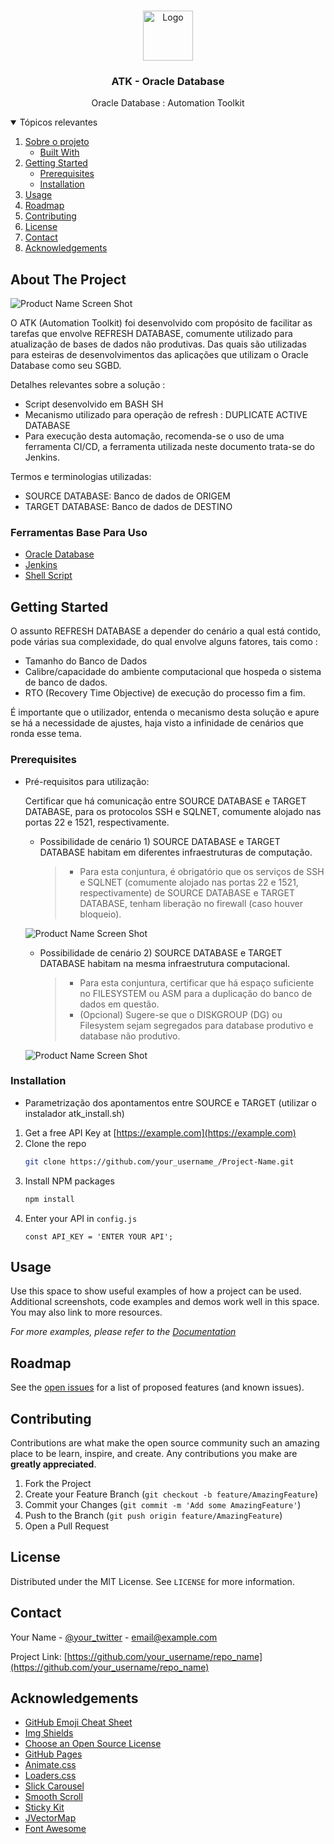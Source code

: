<!-- PROJECT LOGO -->
<br />
<p align="center">
  <a href="https://github.com/othneildrew/Best-README-Template">
    <img src="images/logo_novo.png" alt="Logo" width="80" height="80">
  </a>

  <h3 align="center">ATK - Oracle Database</h3>

  <p align="center">
    Oracle Database : Automation Toolkit
    <br />
  </p>
</p>



<!-- TABLE OF CONTENTS -->
<details open="open">
  <summary>Tópicos relevantes</summary>
  <ol>
    <li>
      <a href="#about-the-project">Sobre o projeto</a>
      <ul>
        <li><a href="#built-with">Built With</a></li>
      </ul>
    </li>
    <li>
      <a href="#getting-started">Getting Started</a>
      <ul>
        <li><a href="#prerequisites">Prerequisites</a></li>
        <li><a href="#installation">Installation</a></li>
      </ul>
    </li>
    <li><a href="#usage">Usage</a></li>
    <li><a href="#roadmap">Roadmap</a></li>
    <li><a href="#contributing">Contributing</a></li>
    <li><a href="#license">License</a></li>
    <li><a href="#contact">Contact</a></li>
    <li><a href="#acknowledgements">Acknowledgements</a></li>
  </ol>
</details>



<!-- ABOUT THE PROJECT -->
## About The Project

![Product Name Screen Shot][product-screenshot]

O ATK (Automation Toolkit) foi desenvolvido com propósito de facilitar as tarefas que envolve REFRESH DATABASE, comumente utilizado para atualização de bases de dados não produtivas. Das quais são utilizadas para esteiras de desenvolvimentos das aplicações que utilizam o Oracle Database como seu SGBD.

Detalhes relevantes sobre a solução :
* Script desenvolvido em BASH SH
* Mecanismo utilizado para operação de refresh : DUPLICATE ACTIVE DATABASE
* Para execução desta automação, recomenda-se o uso de uma ferramenta CI/CD, a ferramenta utilizada neste documento trata-se do Jenkins.

Termos e terminologias utilizadas:
* SOURCE DATABASE: Banco de dados de ORIGEM
* TARGET DATABASE: Banco de dados de DESTINO


### Ferramentas Base Para Uso

* [Oracle Database](https://www.oracle.com/br/database/)
* [Jenkins](https://www.jenkins.io/)
* [Shell Script](https://www.gnu.org/software/bash/)



<!-- GETTING STARTED -->
## Getting Started

O assunto REFRESH DATABASE a depender do cenário a qual está contido, pode várias sua complexidade, do qual envolve alguns fatores, tais como : 
* Tamanho do Banco de Dados
* Calibre/capacidade do ambiente computacional que hospeda o sistema de banco de dados.
* RTO (Recovery Time Objective) de execução do processo fim a fim.

É importante que o utilizador, entenda o mecanismo desta solução e apure se há a necessidade de ajustes, haja visto a infinidade de cenários que ronda esse tema.



### Prerequisites


+  Pré-requisitos para utilização:

   Certificar que há comunicação entre SOURCE DATABASE e TARGET DATABASE, para os protocolos SSH e SQLNET, comumente alojado nas portas 22 e 1521, respectivamente.

   - Possibilidade de cenário 1) SOURCE DATABASE e TARGET DATABASE habitam em diferentes infraestruturas de computação.
		> * Para esta conjuntura, é obrigatório que os serviços de SSH e SQLNET (comumente alojado nas portas 22 e 1521, respectivamente) de SOURCE DATABASE e TARGET DATABASE, tenham liberação no firewall (caso houver bloqueio).

    ![Product Name Screen Shot][SOURCE_TARGET_DIFF]




		
   - Possibilidade de cenário 2) SOURCE DATABASE e TARGET DATABASE habitam na mesma infraestrutura computacional.
		> * Para esta conjuntura, certificar que há espaço suficiente no FILESYSTEM ou ASM para a duplicação do banco de dados em questão. 
           <br />
		> * (Opcional) Sugere-se que o DISKGROUP (DG) ou Filesystem sejam segregados para database produtivo e database não produtivo.
		
    ![Product Name Screen Shot][SOURCE_TARGET_EQ] 
		
		




		

	

### Installation

* Parametrização dos apontamentos entre SOURCE e TARGET (utilizar o instalador atk_install.sh)

1. Get a free API Key at [https://example.com](https://example.com)
2. Clone the repo
   ```sh
   git clone https://github.com/your_username_/Project-Name.git
   ```
3. Install NPM packages
   ```sh
   npm install
   ```
4. Enter your API in `config.js`
   ```JS
   const API_KEY = 'ENTER YOUR API';
   ```



<!-- USAGE EXAMPLES -->
## Usage

Use this space to show useful examples of how a project can be used. Additional screenshots, code examples and demos work well in this space. You may also link to more resources.

_For more examples, please refer to the [Documentation](https://example.com)_



<!-- ROADMAP -->
## Roadmap

See the [open issues](https://github.com/othneildrew/Best-README-Template/issues) for a list of proposed features (and known issues).



<!-- CONTRIBUTING -->
## Contributing

Contributions are what make the open source community such an amazing place to be learn, inspire, and create. Any contributions you make are **greatly appreciated**.

1. Fork the Project
2. Create your Feature Branch (`git checkout -b feature/AmazingFeature`)
3. Commit your Changes (`git commit -m 'Add some AmazingFeature'`)
4. Push to the Branch (`git push origin feature/AmazingFeature`)
5. Open a Pull Request



<!-- LICENSE -->
## License

Distributed under the MIT License. See `LICENSE` for more information.



<!-- CONTACT -->
## Contact

Your Name - [@your_twitter](https://twitter.com/your_username) - email@example.com

Project Link: [https://github.com/your_username/repo_name](https://github.com/your_username/repo_name)



<!-- ACKNOWLEDGEMENTS -->
## Acknowledgements
* [GitHub Emoji Cheat Sheet](https://www.webpagefx.com/tools/emoji-cheat-sheet)
* [Img Shields](https://shields.io)
* [Choose an Open Source License](https://choosealicense.com)
* [GitHub Pages](https://pages.github.com)
* [Animate.css](https://daneden.github.io/animate.css)
* [Loaders.css](https://connoratherton.com/loaders)
* [Slick Carousel](https://kenwheeler.github.io/slick)
* [Smooth Scroll](https://github.com/cferdinandi/smooth-scroll)
* [Sticky Kit](http://leafo.net/sticky-kit)
* [JVectorMap](http://jvectormap.com)
* [Font Awesome](https://fontawesome.com)





<!-- MARKDOWN LINKS & IMAGES -->
<!-- https://www.markdownguide.org/basic-syntax/#reference-style-links -->
[contributors-shield]: https://img.shields.io/github/contributors/othneildrew/Best-README-Template.svg?style=for-the-badge
[contributors-url]: https://github.com/othneildrew/Best-README-Template/graphs/contributors
[forks-shield]: https://img.shields.io/github/forks/othneildrew/Best-README-Template.svg?style=for-the-badge
[forks-url]: https://github.com/othneildrew/Best-README-Template/network/members
[stars-shield]: https://img.shields.io/github/stars/othneildrew/Best-README-Template.svg?style=for-the-badge
[stars-url]: https://github.com/othneildrew/Best-README-Template/stargazers
[issues-shield]: https://img.shields.io/github/issues/othneildrew/Best-README-Template.svg?style=for-the-badge
[issues-url]: https://github.com/othneildrew/Best-README-Template/issues
[license-shield]: https://img.shields.io/github/license/othneildrew/Best-README-Template.svg?style=for-the-badge
[license-url]: https://github.com/othneildrew/Best-README-Template/blob/master/LICENSE.txt
[linkedin-shield]: https://img.shields.io/badge/-LinkedIn-black.svg?style=for-the-badge&logo=linkedin&colorB=555
[linkedin-url]: https://linkedin.com/in/othneildrew
[product-screenshot]: images/screenshot.png
[SOURCE_TARGET_DIFF]: images/SOURCE_TARGET_DIFERENTE_INFRA.png
[SOURCE_TARGET_EQ]: images/SOURCE_TARGET_MESMA_INFRA.png
